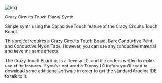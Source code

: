 ![img](https://github.com/BrownDogGadgets/CrazyCircuits/blob/master/Projects/Touch%20Piano/piano.jpg)
<p>Crazy Circuits Touch Piano/ Synth</p>

Simple synth using the Capacitive Touch feature of the Crazy Circuits Touch Board.

This project requires a Crazy Circuits Touch Board, Bare Conductive Paint, and Conductive Nylon Tape.  However, you can use any conductive material and have the same effects.

The Crazy Touch Board uses a Teensy LC, and the code is written to make use of its features.  If you've not used a Teensy LC before you'll need to download some additional software in order to get the standard Arudino IDE to talk to it.
